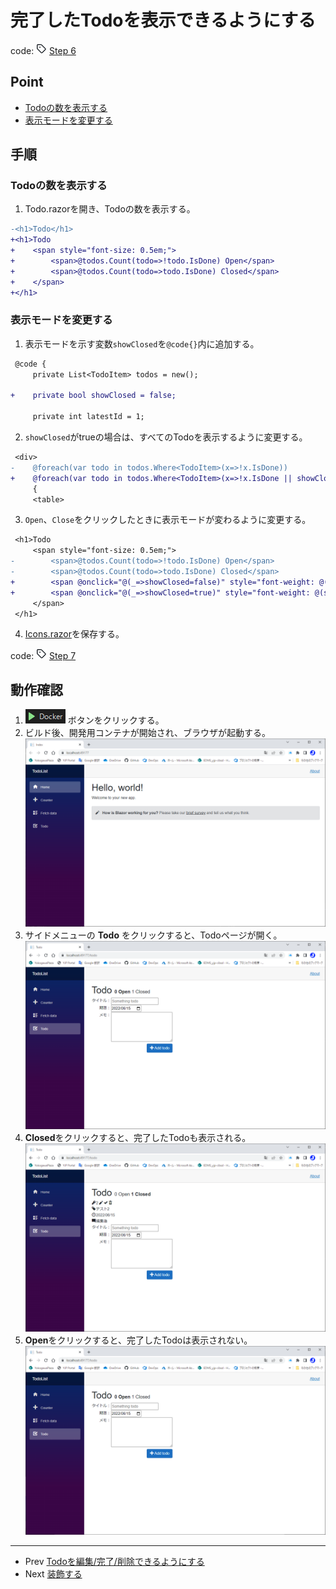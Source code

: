 # 完了したTodoを表示できるようにする
code: ![tag](../Images/tag.png) [Step 6](https://github.com/04100149/TodoList/releases/tag/step6)  

## Point
- [Todoの数を表示する](#todo%E3%81%AE%E6%95%B0%E3%82%92%E8%A1%A8%E7%A4%BA%E3%81%99%E3%82%8B)
- [表示モードを変更する](#%E8%A1%A8%E7%A4%BA%E3%83%A2%E3%83%BC%E3%83%89%E3%82%92%E5%A4%89%E6%9B%B4%E3%81%99%E3%82%8B)

## 手順
### Todoの数を表示する
1. Todo.razorを開き、Todoの数を表示する。
```diff
-<h1>Todo</h1>
+<h1>Todo 
+    <span style="font-size: 0.5em;">
+        <span>@todos.Count(todo=>!todo.IsDone) Open</span>
+        <span>@todos.Count(todo=>todo.IsDone) Closed</span>
+    </span>
+</h1>
```
### 表示モードを変更する
1. 表示モードを示す変数`showClosed`を`@code{}`内に追加する。
```diff
 @code {
     private List<TodoItem> todos = new();
 
+    private bool showClosed = false;
 
     private int latestId = 1;
```
2. `showClosed`がtrueの場合は、すべてのTodoを表示するように変更する。
```diff
 <div>
-    @foreach(var todo in todos.Where<TodoItem>(x=>!x.IsDone))
+    @foreach(var todo in todos.Where<TodoItem>(x=>!x.IsDone || showClosed))
     {
     <table>
```
3. `Open`、`Close`をクリックしたときに表示モードが変わるように変更する。
```diff
 <h1>Todo 
     <span style="font-size: 0.5em;">
-        <span>@todos.Count(todo=>!todo.IsDone) Open</span>
-        <span>@todos.Count(todo=>todo.IsDone) Closed</span>
+        <span @onclick="@(_=>showClosed=false)" style="font-weight: @(showClosed ? "normal" : "bold");">@todos.Count(todo=>!todo.IsDone) Open</span>
+        <span @onclick="@(_=>showClosed=true)" style="font-weight: @(showClosed ? "bold" : "normal");">@todos.Count(todo=>todo.IsDone) Closed</span>
     </span>
 </h1>
```
4. [Icons.razor]()を保存する。

code: ![tag](../Images/tag.png) [Step 7](https://github.com/04100149/TodoList/releases/tag/step7)  

## 動作確認
1. ![デバックの開始](../Images/NewProject-6.png) ボタンをクリックする。  
1. ビルド後、開発用コンテナが開始され、ブラウザが起動する。  
![コンテナ開始](../Images/showclosed-1.png)
1. サイドメニューの **Todo** をクリックすると、Todoページが開く。    
![Todoページ](../Images/showclosed-2.png)
1. **Closed**をクリックすると、完了したTodoも表示される。    
![すべて表示](../Images/showclosed-3.png)
1. **Open**をクリックすると、完了したTodoは表示されない。    
![すべて表示](../Images/showclosed-4.png)

***
- Prev [Todoを編集/完了/削除できるようにする](docs/0007editremove.md)
- Next [装飾する](docs/0009decoration.md)

